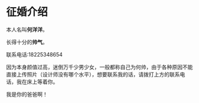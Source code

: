 <!DOCTYPE html>
<html>
<head>
</head>
<body>
	<h1>征婚介绍</h1>
  <p>
    本人名叫<strong>何洋洋</strong>。
  </p>
  <p>
    长得十分的<strong>帅气</strong>。
  </p>
  <p>
    联系电话:18225348654
  </p>
  <p>
    因为本身颜值过高，迷倒万千少男少女，一般都称自己为何帅，由于各种原因不能直接上传照片（设计师没有哪个水平），想要联系我的话，请拨打上方的联系电话，我在床上等着你。
  </p>
  <p>我是你的爸爸啊！</p>
</body>
</html>
